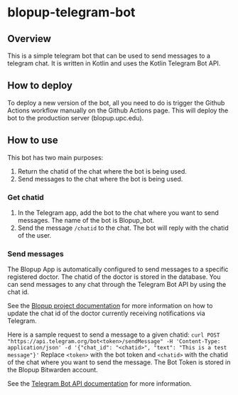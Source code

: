# blopup-telegram-bot

## Overview
This is a simple telegram bot that can be used to send messages to a telegram chat. It is written in Kotlin and uses the Kotlin Telegram Bot API.

## How to deploy
To deploy a new version of the bot, all you need to do is trigger the Github Actions workflow manually on the Github Actions page.
This will deploy the bot to the production server (blopup.upc.edu).

## How to use
This bot has two main purposes:
1. Return the chatid of the chat where the bot is being used. 
2. Send messages to the chat where the bot is being used. 

### Get chatid
1. In the Telegram app, add the bot to the chat where you want to send messages. The name of the bot is Blopup_bot.
2. Send the message `/chatid` to the chat. The bot will reply with the chatid of the user.

### Send messages
The Blopup App is automatically configured to send messages to a specific registered doctor. The chatid of the doctor is stored in the database. 
You can send messages to any chat through the Telegram Bot API by using the chat id.

See the [Blopup project documentation](https://blopup.atlassian.net/wiki/spaces/~639c5d7e61aba8a6a32d7565/pages/118685717/Changing+the+contact+of+the+Doctor+who+receives+messages+via+Telegram) for more information on how to update the chat id of the doctor currently receiving notifications via Telegram.

Here is a sample request to send a message to a given chatid:
````curl POST "https://api.telegram.org/bot<token>/sendMessage" -H 'Content-Type: application/json' -d '{"chat_id": "<chatid>", "text": "This is a test message"}'````
Replace `<token>` with the bot token and `<chatid>` with the chatid of the chat where you want to send the message.
The Bot Token is stored in the Blopup Bitwarden account.

See the [Telegram Bot API documentation](https://core.telegram.org/bots/api) for more information.
